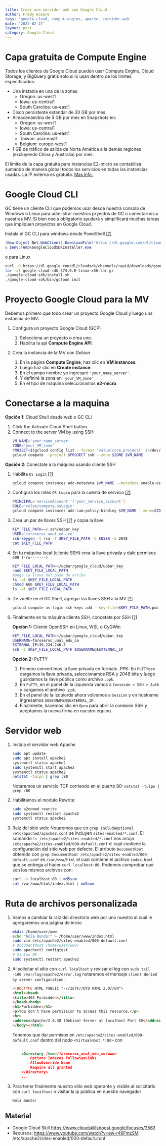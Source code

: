 ```yaml
---
title: Crear una servidor web con Google Cloud
author: Fredy Rosero
tags: 'google-cloud, comput-engine, apache, servidor-web'
date: '2022-02-27'
layout: post
category: Google Cloud
---
```

# Capa gratuita de **Compute Engine** 
Todos los clientes de Google Cloud pueden usar Compute Engine, Cloud Storage, y BigQuery gratis solo si lo usan dentro de los limites especificados:

* Una instania en una de la zonas: 
    * Oregon: us-west1
    * Iowa: us-central1
    * South Carolina: us-east1
* Disco persistente estandar de 30 GB por mes.
* Almacenamitno de 5 GB por mes en Snapshots en:
    * Oregon: us-west1
    * Iowa: us-central1
    * South Carolina: us-east1
    * Taiwan: asia-east1
    * Belgium: europe-west1
* 1 GB de tráfico de salida de Norta América a la demás regiones (excluyendo China y Australia) por mes.

El limite de la capa gratuita para instancias E2-micro se contabiliza sumando de manera global todos los servicios en todas las instancias usadas. La IP externa es gratuita. 
[Mas info.](https://cloud.google.com/free/docs/gcp-free-tier/#compute)

# Google Cloud CLI
GC tiene un cliente CLI que podemos usar desde nuestra consola de Windows o Linux para admiistrar nuestros pryectos de GC o conectarnos a nuestras MV. Si bien noe s obligatorio ayudará y simplificará muchas tareas que impliquen proyectos en Google Cloud. 

Instala el GC CLI para windows desde PoweShell [[?]](https://cloud.google.com/sdk/docs/install-sdk#windows)
```powershell
(New-Object Net.WebClient).DownloadFile("https://dl.google.com/dl/cloudsdk/channels/rapid/GoogleCloudSDKInstaller.exe", "$env:Temp\GoogleCloudSDKInstaller.exe")
& $env:Temp\GoogleCloudSDKInstaller.exe
```
o para Linux
```bash
curl -O https://dl.google.com/dl/cloudsdk/channels/rapid/downloads/google-cloud-sdk-374.0.0-linux-x86_64.tar.gz
tar -xf google-cloud-sdk-374.0.0-linux-x86.tar.gz
./google-cloud-sdk/install.sh
./google-cloud-sdk/bin/gcloud init
```

# Proyecto Google Cloud para la MV
Debemos primero que todo crear un proyecto Google Cloud y luego una instancia de MV:
1. Configura un proyecto Google Cloud (GCP)
    1. Selecciona un proyecto o crea uno.
    2. Habilita la api **Compute Engine API**.

2. Crea la instancia de la MV con *Debian*
    1. En la página **Compute Engine**, haz clic en **VM instances**.
    2. Luego haz clic en **Create instance**.
    2. En el campo nombre yo ingresaré `'your_name_server'`.
    4. Y definiré la zona en `'your_VM_zone'`
    4. En el tipo de máquina seleccionamos **e2-micro**.

# Conectarse a la maquina

**Opción 1**: Cloud Shell desde web o GC CLI
1. Click the Activate Cloud Shell button.
2. Connect to the server VM by using SSH:        
    ```bash
    VM_NAME='your_name_server'
    ZONE='your_VM_zone'
    PROJECT=$(gcloud config list --format 'value(core.project)' 2>/dev/null)
    gcloud compute --project $PROJECT ssh --zone $ZONE $VM_NAME
    ```

**Opción 2**: Conectate a la máquina usando cliente SSH
1. Habilita `OS Login` [[?]](https://cloud.google.com/compute/docs/instances/managing-instance-access)
    ```bash        
    gcloud compute instances add-metadata $VM_NAME --metadata enable-oslogin=TRUE --zone=$ZONE
    ```

2. Configura los roles `OS Login` para la cuenta de servicio [[?]](https://cloud.google.com/sdk/gcloud/reference/compute/instances/add-iam-policy-binding)
    ```bash
    PRINCIPAL='serviceAccount:'['your_service_account']
    ROLE='roles/compute.osLogin'
    gcloud compute instances add-iam-policy-binding $VM_NAME --zone=$ZONE --member=$PRINCIPAL --role=$ROLE
    ```

3. Crea un par de llaves SSH [[?]](https://cloud.google.com/compute/docs/connect/create-ssh-keys#create_an_ssh_key_pair) y copia la llave
    ```bash
    KEY_FILE_PATH=~/.ssh/uqbar_key
    USER='faroseroc_unal_edu_co'
    ssh-keygen -t rsa -f $KEY_FILE_PATH -C $USER -b 2048
    cat $KEY_FILE_PATH
    ```
    
4. En tu máquina local (cliente SSH) crea la llave privada y dale permisos `600 (-rw-------)`
    ```bash
    KEY_FILE_LOCAL_PATH=~/uqbar/google_cloud/uqbar_key
    nano $KEY_FILE_LOCAL_PATH
    #pega la llave del paso de arriba
    ls -al $KEY_FILE_LOCAL_PATH
    chmod 600 $KEY_FILE_LOCAL_PATH
    ls -al $KEY_FILE_LOCAL_PATH
    ```

4. De vuelte en el GC Shell, agregar las llaves SSH a la MV [[?]](https://cloud.google.com/sdk/gcloud/reference/compute/os-login/ssh-keys/add)        
    ```bash
    gcloud compute os-login ssh-keys add --key-file=$KEY_FILE_PATH.pub
    ```

5. Finalmente en tu máquina cliente SSH, concetate por SSH [[?]](https://cloud.google.com/compute/docs/instances/connecting-advanced#linux,-macos,-and-windows-10-or-later)

    **Opción 1:** Cliente OpenSSH en Linux, WSL o CyGWin
    ```bash
    KEY_FILE_LOCAL_PATH=~/uqbar/google_cloud/uqbar_key
    USERNAME=faroseroc_unal_edu_co
    EXTERNAL_IP=35.224.246.3
    ssh -i $KEY_FILE_LOCAL_PATH $USERNAME@$EXTERNAL_IP
    ```
    **Opción 2:** PuTTY
    1. Primero convertimos la llave privada en formato .PPK: En `PuTTYgen` cargamos la llave privada, seleccionamos RSA y 2048 bits y luego guardamos la llave pública como archivo `.ppk`.
    3. En `PuTTY`, en el panel de la izquierda vamos a `Conexión > SSH > Auth`  y cargamos el archivo `.ppk`.
    4. En el panel de la izquierda ahora volvemos a `Session` y en hostname ingresamos `$USERNAME@$EXTERNAL_IP`.
    5. Finalmente, hacemos clic en `Open` para abrir la conexión SSH y aceptamos la nueva firma en nuestro equipo.

# Servidor web
1. Instala el servidor web Apache
    ```bash
    sudo apt update
    sudo apt install apache2
    systemctl status apache2
    sudo systemctl start apache2
    systemctl status apache2 
    netstat -tulpn | grep :80
    ```
    Notaremos un servicio TCP corriendo en el puerto 80: `netstat -tulpn | grep :80`

2. Habilitamos el modulo Rewrite:
    ```bash
    sudo a2enmod rewrite
    sudo systemctl restart apache2
    systemctl status apache2 
    ```
3. Raíz del sitio web: Notaremos que en `grep IncludeOptional /etc/apache2/apache2.conf` se incluyen `sites-enabled/*.conf`. El comando `ls /etc/apache2/sites-enabled/*.conf` nos arroja `/etc/apache2/sites-enabled/000-default.conf` el cual contiene la configuración del sitio web por defecto. El atributo `DocumentRoot` obtenido con `grep DocumentRoot /etc/apache2/sites-enabled/000-default.conf` es `/var/www/html` el cual contiene el archivo `index.html` que se entrega al hacer `curl localhost:80`. Podemos comprobar que son los mismos archivos con:  
    ```bash
    curl -s localhost:80 | md5sum
    cat /var/www/html/index.html | md5sum
    ```
# Ruta de archivos personalizada
1. Vamos a cambiar la raíz del directorio web por uno nuestro al cual le agregaremos una página de inicio
    ```bash
    mkdir /home/user/www
    echo "hola mundo!" > /home/user/www/index.html
    sudo vim /etc/apache2/sites-enabled/000-default.conf
    # DocumentRoot /home/user/www/
    sudo apachectl configtest
    # Sintax OK
    sudo systemctl restart apache2
    ```

2. Al solicitar el sitio con `curl localhost` y revisar el log con `sudo tail -100 /var/log/apache2/error.log` notaremos el mensaje  `client denied by server configuration`:
    ```html
    <!DOCTYPE HTML PUBLIC "-//IETF//DTD HTML 2.0//EN">
    <html><head>
    <title>403 Forbidden</title>
    </head><body>
    <h1>Forbidden</h1>
    <p>You don't have permission to access this resource.</p>
    <hr>
    <address>Apache/2.4.38 (Debian) Server at localhost Port 80</address>
    </body></html>
    ```
    Tenemos que dar permisos en `/etc/apache2/sites-enabled/000-default.conf` dentro del nodo `<VirtualHost *:80>` con 
    ```xml
        ...
        <Directory /home/faroseroc_unal_edu_co/www>
            Options Indexes FollowSymLinks
            AllowOverride None
            Require all granted
        </Directory>
        ...
    ```
3. Para tener finalmente nuestro sitio web operante y visible al solicitarlo con `curl localhost` o visitar la ip pública en nuestro navegador
    ```bash
    Hola mundo!
    ```

## Material
* Google Cloud Skill https://www.cloudskillsboost.google/focuses/3563
* Recursos: https://www.youtube.com/watch?v=ew-r46FmzSM
/etc/apache2/sites-enabled/000-default.conf